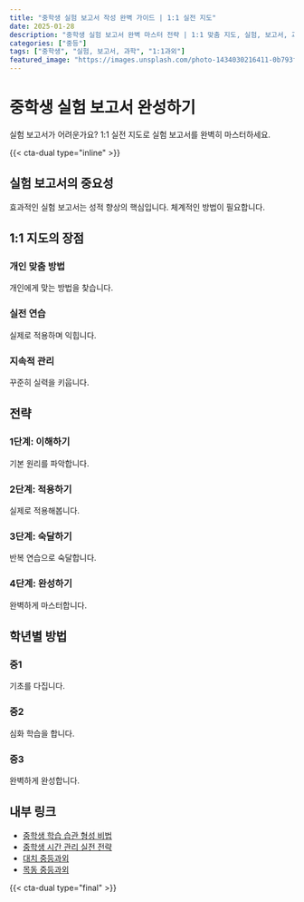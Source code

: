 ```yaml
---
title: "중학생 실험 보고서 작성 완벽 가이드 | 1:1 실전 지도"
date: 2025-01-28
description: "중학생 실험 보고서 완벽 마스터 전략 | 1:1 맞춤 지도, 실험, 보고서, 과학 [2025년]"
categories: ["중등"]
tags: ["중학생", "실험, 보고서, 과학", "1:1과외"]
featured_image: "https://images.unsplash.com/photo-1434030216411-0b793f4b4173?w=1200&h=630&fit=crop"
---
```


# 중학생 실험 보고서 완성하기

실험 보고서가 어려운가요? 1:1 실전 지도로 실험 보고서를 완벽히 마스터하세요.

{{< cta-dual type="inline" >}}

## 실험 보고서의 중요성

효과적인 실험 보고서는 성적 향상의 핵심입니다. 체계적인 방법이 필요합니다.

## 1:1 지도의 장점

### 개인 맞춤 방법
개인에게 맞는 방법을 찾습니다.

### 실전 연습
실제로 적용하며 익힙니다.

### 지속적 관리
꾸준히 실력을 키웁니다.

## 전략

### 1단계: 이해하기
기본 원리를 파악합니다.

### 2단계: 적용하기
실제로 적용해봅니다.

### 3단계: 숙달하기
반복 연습으로 숙달합니다.

### 4단계: 완성하기
완벽하게 마스터합니다.

## 학년별 방법

### 중1
기초를 다집니다.

### 중2
심화 학습을 합니다.

### 중3
완벽하게 완성합니다.

## 내부 링크
- [중학생 학습 습관 형성 비법](../../middle/middle-study-habits/)
- [중학생 시간 관리 실전 전략](../../middle/middle-time-management/)
- [대치 중등과외](../../local/daechi-middle/)
- [목동 중등과외](../../local/mokdong-middle/)

{{< cta-dual type="final" >}}
